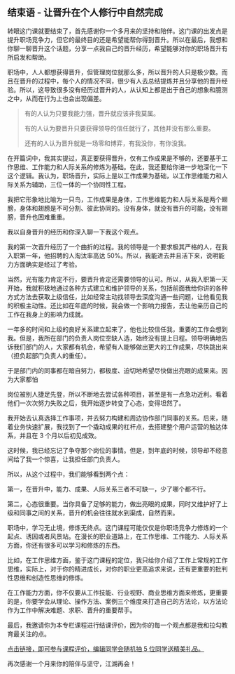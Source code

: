 ## 结束语 - 让晋升在个人修行中自然完成

转眼这门课就要结束了，首先感谢你一个多月来的坚持和陪伴。这门课的出发点是提升职场竞争力，但它的最终目的还是希望能帮你得到晋升。所以在最后，我想和你聊一聊晋升这个话题，分享一点我自己的晋升经历，希望能够对你的职场晋升有所启发和帮助。

职场中，人人都想获得晋升，但管理岗位就那么多，所以晋升的人只是极少数。而且在晋升的过程中，每个人的情况不同，很少有人去总结提炼并且分享他的晋升经验。所以，这导致很多没有经历过晋升的人，从认知上都是出于自己的想象和臆测之中，从而在行为上也会出现偏差。

> 有的人认为只要我能力强，晋升就应该非我莫属。
>
>
> 有的人认为要晋升只要获得领导的信任就行了，其他并没有那么重要。
>
>
> 还有的人认为晋升就是一场零和博弈，有我没你，有你没我。

在开篇词中，我其实提过，真正要获得晋升，仅有工作成果是不够的，还要基于工作思维、工作能力和人际关系的修炼为基础。在此，我还要给你进一步地深化一下这个逻辑。我认为，职场晋升，实际上是以工作成果为基础，以工作思维能力和人际关系为辅助，三位一体的一个协同性工程。

我把它形象地比喻为一只鸟，工作成果是身体，工作思维能力和人际关系是两个翅膀，身体和翅膀是不可分割、彼此协同的。没有身体，就没有晋升的可能，没有翅膀，晋升也困难重重。

我以自身晋升的经历和你深入聊一下我这个观点。

我的第一次晋升经历了一个曲折的过程。我的领导是一个要求极其严格的人，在我入职第一年，他招聘的人淘汰率高达 50%。所以，我能进去并且活下来，说明能力方面确实是经过了考验。

当然，光有能力肯定不行，要晋升肯定还需要领导的认可。所以，从我入职第一天开始，我就积极地通过各种方式建立和维护领导的关系，包括前面我给你讲的各种方式方法去获取上级信任，比如经常主动找领导去深度沟通一些问题，让他看见我的积极主动性。还比如在年底的时候，我会做一个影响力报告，去让他亲历自己的工作在我身上的影响力成就。

一年多的时间和上级的良好关系建立起来了，他也比较信任我，重要的工作会想到我。但是，我所在部门的负责人岗位空缺人选，始终没有提上日程。领导明确地告诉我们部门的人，大家都有机会，希望有人能够做出更大的工作成果，尽快跳出来（担负起部门负责人的重任）。

于是部门内的同事都在暗自努力，都极度、迫切地希望尽快做出亮眼的成果来。因为大家都怕

岗位被别人捷足先登，所以不断地去尝试各种项目，甚至是有一点急功近利。看着他们一次次努力失败之后，我开始逐步转变了心态，变得坦然了。

我开始去认真选择工作事项，并去努力构建和周边协作部门同事的关系。后来，随着业务快速扩展，我找到了一个撬动成果的杠杆点，去搭建整个用户运营的触达体系，并且在 3 个月以后初见成效。

这时候，我已经忘记了争夺那个岗位的事情。但是，到年底的时候，领导却不经意间给了我一个惊喜，让我担任部门负责人。

所以，从这个过程中，我们能够看到两个点：

第一，在晋升中，能力、成果、人际关系三者不可缺一，少了哪个都不行。

第二，心态很重要。当你具备了足够的能力，做出亮眼的成果，同时又维护好了上级和同事之间的关系，晋升的机会往往就水到渠成，自然而来。

职场中，学习无止境，修炼无终点。这门课程可能仅仅是你职场竞争力修炼的一个起点、诱因或者风景站。在漫长的职业道路上，在工作思维、工作能力、人际关系方面，你还有很多可以学习和修炼的东西。

比如，在工作思维方面，鉴于这门课程的定位，我只给你介绍了工作上常规的工作思维，实际上，对于你的精进成长，对你的职业更高追求来说，还有更重要的批判性思维和创造性思维的修炼。

在工作能力方面，你不仅要从工作技能、行业视野、商业思维方面来修炼，更重要的是，你要学会从理论、操作方法、案例三个维度来打造自己的方法论，以方法论作为工作中解决难题、求职、晋升的重要帮手。

最后，我邀请你为本专栏课程进行结课评价，因为你的每一个观点都是我和拉勾教育最关注的点。

[点击链接，即可参与课程评价，编辑同学会随机抽 5 位同学送精美礼品。](https://wj.qq.com/s2/7941337/274d/)

再次感谢一个月来你的陪伴与坚守，江湖再会！
